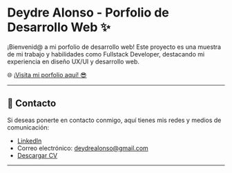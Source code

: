 # Deydre Alonso - Porfolio de Desarrollo Web ✨

¡Bienvenid@ a mi porfolio de desarrollo web! Este proyecto es una muestra de mi trabajo y habilidades como Fullstack Developer, destacando mi experiencia en diseño UX/UI y desarrollo web.

🌐 [ ¡Visita mi porfolio aquí! 😎 ](https://deydre.netlify.app/)

---

## 📩 Contacto

Si deseas ponerte en contacto conmigo, aquí tienes mis redes y medios de comunicación:

- [LinkedIn](https://www.linkedin.com/in/deydre/)   
- Correo electrónico: deydrealonso@gmail.com  
- [Descargar CV](https://deydre.netlify.app/assets/CV_2025_Deydre_Alonso-DfE3pUyq.pdf)  

---

